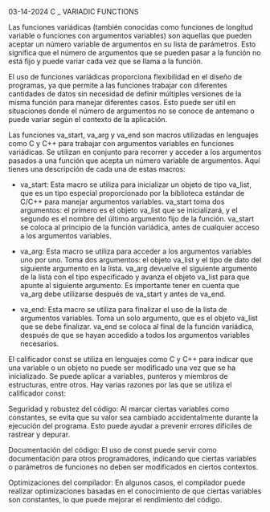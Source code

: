 03-14-2024
C _ VARIADIC FUNCTIONS

Las funciones variádicas (también conocidas como funciones de longitud variable o funciones con argumentos variables) son aquellas que pueden aceptar un número variable de argumentos en su lista de parámetros. Esto significa que el número de argumentos que se pueden pasar a la función no está fijo y puede variar cada vez que se llama a la función.

El uso de funciones variádicas proporciona flexibilidad en el diseño de programas, ya que permite a las funciones trabajar con diferentes cantidades de datos sin necesidad de definir múltiples versiones de la misma función para manejar diferentes casos. Esto puede ser útil en situaciones donde el número de argumentos no se conoce de antemano o puede variar según el contexto de la aplicación.

Las funciones va_start, va_arg y va_end son macros utilizadas en lenguajes como C y C++ para trabajar con argumentos variables en funciones variádicas. Se utilizan en conjunto para recorrer y acceder a los argumentos pasados a una función que acepta un número variable de argumentos. Aquí tienes una descripción de cada una de estas macros:

- va_start: Esta macro se utiliza para inicializar un objeto de tipo va_list, que es un tipo especial proporcionado por la biblioteca estándar de C/C++ para manejar argumentos variables. va_start toma dos argumentos: el primero es el objeto va_list que se inicializará, y el segundo es el nombre del último argumento fijo de la función. va_start se coloca al principio de la función variádica, antes de cualquier acceso a los argumentos variables.

- va_arg: Esta macro se utiliza para acceder a los argumentos variables uno por uno. Toma dos argumentos: el objeto va_list y el tipo de dato del siguiente argumento en la lista. va_arg devuelve el siguiente argumento de la lista con el tipo especificado y avanza el objeto va_list para que apunte al siguiente argumento. Es importante tener en cuenta que va_arg debe utilizarse después de va_start y antes de va_end.

- va_end: Esta macro se utiliza para finalizar el uso de la lista de argumentos variables. Toma un solo argumento, que es el objeto va_list que se debe finalizar. va_end se coloca al final de la función variádica, después de que se hayan accedido a todos los argumentos variables necesarios.

El calificador const se utiliza en lenguajes como C y C++ para indicar que una variable o un objeto no puede ser modificado una vez que se ha inicializado. Se puede aplicar a variables, punteros y miembros de estructuras, entre otros. Hay varias razones por las que se utiliza el calificador const:

 Seguridad y robustez del código: Al marcar ciertas variables como constantes, se evita que su valor sea cambiado accidentalmente durante la ejecución del programa. Esto puede ayudar a prevenir errores difíciles de rastrear y depurar.

 Documentación del código: El uso de const puede servir como documentación para otros programadores, indicando que ciertas variables o parámetros de funciones no deben ser modificados en ciertos contextos.

 Optimizaciones del compilador: En algunos casos, el compilador puede realizar optimizaciones basadas en el conocimiento de que ciertas variables son constantes, lo que puede mejorar el rendimiento del código.